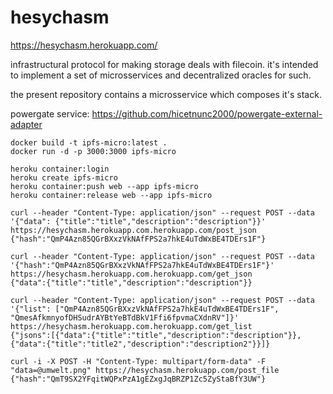 # hesychasm

https://hesychasm.herokuapp.com/

infrastructural protocol for making storage deals with filecoin. it's intended to implement a set of microsservices and decentralized oracles for such.

the present repository contains a microsservice which composes it's stack.

powergate service:
https://github.com/hicetnunc2000/powergate-external-adapter

```
docker build -t ipfs-micro:latest .
docker run -d -p 3000:3000 ipfs-micro

heroku container:login
heroku create ipfs-micro
heroku container:push web --app ipfs-micro
heroku container:release web --app ipfs-micro

curl --header "Content-Type: application/json" --request POST --data '{"data": {"title":"title","description":"description"}}' https://hesychasm.herokuapp.com.herokuapp.com/post_json
{"hash":"QmP4Azn85QGrBXxzVkNAfFPS2a7hkE4uTdWxBE4TDErs1F"}

curl --header "Content-Type: application/json" --request POST --data '{"hash":"QmP4Azn85QGrBXxzVkNAfFPS2a7hkE4uTdWxBE4TDErs1F"}' https://hesychasm.herokuapp.com.herokuapp.com/get_json
{"data":{"title":"title","description":"description"}}

curl --header "Content-Type: application/json" --request POST --data '{"list": ["QmP4Azn85QGrBXxzVkNAfFPS2a7hkE4uTdWxBE4TDErs1F", "QmesAfkmnyofDHSudrAYBtYeBTdBkV1Ffi6fpvmaCXdnRV"]}' https://hesychasm.herokuapp.com.herokuapp.com/get_list
{"jsons":[{"data":{"title":"title","description":"description"}},{"data":{"title":"title2","description":"description2"}}]}

curl -i -X POST -H "Content-Type: multipart/form-data" -F "data=@umwelt.png" https://hesychasm.herokuapp.com/post_file
{"hash":"QmT9SX2YFqitWQPxPzA1gEZxgJqBRZP1Zc5ZyStaBfY3UW"}
```
